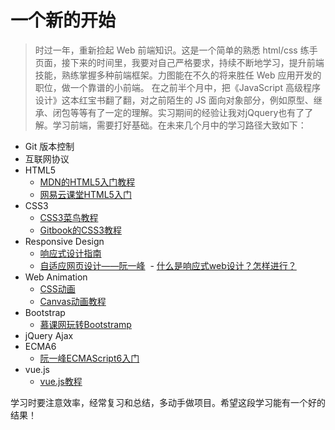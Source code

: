 # 一个新的开始

> 时过一年，重新捡起 Web 前端知识。这是一个简单的熟悉 html/css 练手页面，接下来的时间里，我要对自己严格要求，持续不断地学习，提升前端技能，熟练掌握多种前端框架。力图能在不久的将来胜任 Web 应用开发的职位，做一个靠谱的小前端。
在之前半个月中，把《JavaScript 高级程序设计》这本红宝书翻了翻，对之前陌生的 JS 面向对象部分，例如原型、继承、闭包等等有了一定的理解。实习期间的经验让我对jQquery也有了了解。学习前端，需要打好基础。在未来几个月中的学习路径大致如下：
- Git 版本控制
- 互联网协议
- HTML5
  - [MDN的HTML5入门教程](https://developer.mozilla.org/zh-CN/docs/Web/Guide/HTML/HTML5/Introduction_to_HTML5)
  - [网易云课堂HTML5入门](http://study.163.com/course/introduction/171001.htm#/courseDetail)
- CSS3
  - [CSS3菜鸟教程](http://www.runoob.com/css3/css3-tutorial.html)
  - [Gitbook的CSS3教程](https://www.gitbook.com/book/waylau/css3-tutorial/details)
- Responsive Design
  - [响应式设计指南](http://geekplux.com/grid/)
  - [自适应网页设计——阮一峰](http://www.ruanyifeng.com/blog/2012/05/responsive_web_design.html)
  - [什么是响应式web设计？怎样进行？](http://beforweb.com/node/6)
- Web Animation
  - [CSS动画](http://www.ruanyifeng.com/blog/2014/02/css_transition_and_animation.html)
  - [Canvas动画教程](http://link.zhihu.com/?target=https%3A//developer.mozilla.org/zh-CN/docs/Web/API/Canvas_API/Tutorial)
- Bootstrap
  - [慕课网玩转Bootstramp](http://www.imooc.com/learn/141)
- jQuery Ajax
- ECMA6
  - [阮一峰ECMAScript6入门](http://es6.ruanyifeng.com/)
- vue.js
  - [vue.js教程](http://wiki.jikexueyuan.com/project/vue-js/)
  
学习时要注意效率，经常复习和总结，多动手做项目。希望这段学习能有一个好的结果！
